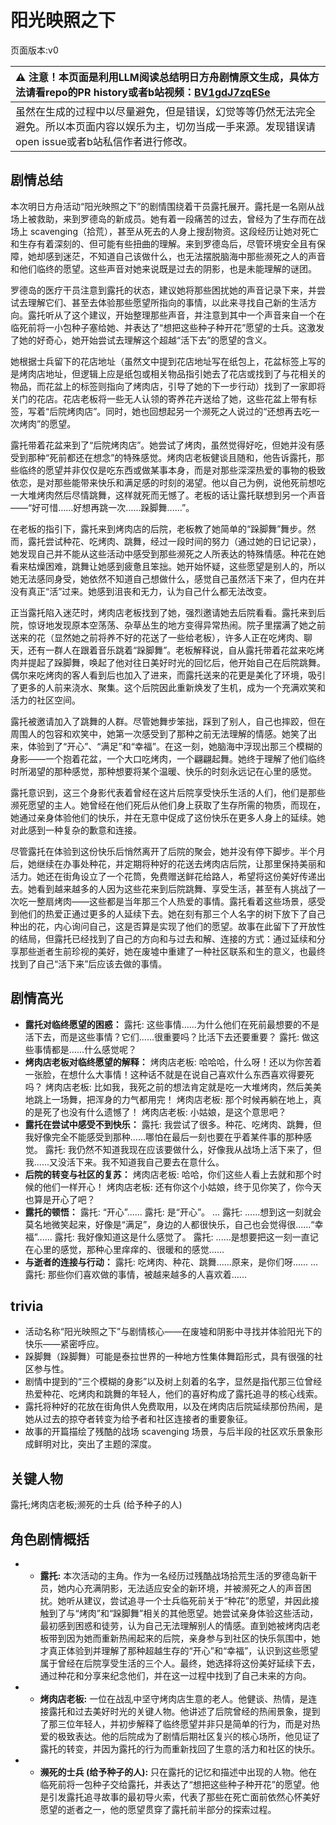 # 阳光映照之下
页面版本:v0
 

| :warning: 注意！本页面是利用LLM阅读总结明日方舟剧情原文生成，具体方法请看repo的PR history或者b站视频：[BV1gdJ7zqESe](https://www.bilibili.com/video/BV1gdJ7zqESe/)         |
|:----------------------------|
| 虽然在生成的过程中以尽量避免，但是错误，幻觉等等仍然无法完全避免。所以本页面内容以娱乐为主，切勿当成一手来源。发现错误请open issue或者b站私信作者进行修改。|



## 剧情总结
本次明日方舟活动“阳光映照之下”的剧情围绕着干员露托展开。露托是一名刚从战场上被救助，来到罗德岛的新成员。她有着一段痛苦的过去，曾经为了生存而在战场上 scavenging（拾荒），甚至从死去的人身上搜刮物资。这段经历让她对死亡和生存有着深刻的、但可能有些扭曲的理解。来到罗德岛后，尽管环境安全且有保障，她却感到迷茫，不知道自己该做什么，也无法摆脱脑海中那些濒死之人的声音和他们临终的愿望。这些声音对她来说既是过去的阴影，也是未能理解的谜团。

罗德岛的医疗干员注意到露托的状态，建议她将那些困扰她的声音记录下来，并尝试去理解它们、甚至去体验那些愿望所指向的事情，以此来寻找自己新的生活方向。露托听从了这个建议，开始整理那些声音，并注意到其中一个声音来自一个在临死前将一小包种子塞给她、并表达了“想把这些种子种开花”愿望的士兵。这激发了她的好奇心，她开始尝试去理解这个超越“活下去”的愿望的含义。

她根据士兵留下的花店地址（虽然文中提到花店地址写在纸包上，花盆标签上写的是烤肉店地址，但逻辑上应是纸包或相关物品指引她去了花店或找到了与花相关的物品，而花盆上的标签则指向了烤肉店，引导了她的下一步行动）找到了一家即将关门的花店。花店老板将一些无人认领的寄养花卉送给了她，这些花盆上带有标签，写着“后院烤肉店”。同时，她也回想起另一个濒死之人说过的“还想再去吃一次烤肉”的愿望。

露托带着花盆来到了“后院烤肉店”。她尝试了烤肉，虽然觉得好吃，但她并没有感受到那种“死前都还在想念”的特殊感觉。烤肉店老板健谈且随和，他告诉露托，那些临终的愿望并非仅仅是吃东西或做某事本身，而是对那些深深热爱的事物的极致依恋，是对那些能带来快乐和满足感的时刻的渴望。他以自己为例，说他死前想吃一大堆烤肉然后尽情跳舞，这样就死而无憾了。老板的话让露托联想到另一个声音——“好可惜......好想再跳一次......跺脚舞......”。

在老板的指引下，露托来到烤肉店的后院，老板教了她简单的“跺脚舞”舞步。然而，露托尝试种花、吃烤肉、跳舞，经过一段时间的努力（通过她的日记记录），她发现自己并不能从这些活动中感受到那些濒死之人所表达的特殊情感。种花在她看来枯燥困难，跳舞让她感到疲惫且笨拙。她开始怀疑，这些愿望是别人的，所以她无法感同身受，她依然不知道自己想做什么，感觉自己虽然活下来了，但内在并没有真正“活”过来。她感到沮丧和无力，认为自己什么都无法改变。

正当露托陷入迷茫时，烤肉店老板找到了她，强烈邀请她去后院看看。露托来到后院，惊讶地发现原本空荡荡、杂草丛生的地方变得异常热闹。院子里摆满了她之前送来的花（显然她之前将养不好的花送了一些给老板），许多人正在吃烤肉、聊天，还有一群人在跟着音乐跳着“跺脚舞”。老板解释说，自从露托带着花盆来吃烤肉并提起了跺脚舞，唤起了他对往日美好时光的回忆后，他开始自己在后院跳舞。偶尔来吃烤肉的客人看到后也加入了进来，而露托送来的花更是美化了环境，吸引了更多的人前来浇水、聚集。这个后院因此重新焕发了生机，成为一个充满欢笑和活力的社区空间。

露托被邀请加入了跳舞的人群。尽管她舞步笨拙，踩到了别人，自己也摔跤，但在周围人的包容和欢笑中，她第一次感受到了那种之前无法理解的情感。她笑了出来，体验到了“开心”、“满足”和“幸福”。在这一刻，她脑海中浮现出那三个模糊的身影——一个抱着花盆，一个大口吃烤肉，一个翩翩起舞。她终于理解了他们临终时所渴望的那种感觉，那种想要将某个温暖、快乐的时刻永远记在心里的感觉。

露托意识到，这三个身影代表着曾经在这片后院享受快乐生活的人们，他们是那些濒死愿望的主人。她曾经在他们死后从他们身上获取了生存所需的物质，而现在，她通过亲身体验他们的快乐，并在无意中促成了这份快乐在更多人身上的延续。她对此感到一种复杂的歉意和连接。

尽管露托在体验到这份快乐后悄然离开了后院的聚会，她并没有停下脚步。半个月后，她继续在办事处种花，并定期将种好的花送去烤肉店后院，让那里保持美丽和活力。她还在街角设立了一个花筒，免费赠送鲜花给路人，希望将这份美好传递出去。她看到越来越多的人因为这些花来到后院跳舞、享受生活，甚至有人挑战了一次吃一整扇烤肉——这些都是当年那三个人热爱的事情。露托看着这些场景，感受到他们的热爱正通过更多的人延续下去。她在刻有那三个人名字的树下放下了自己种出的花，内心询问自己，这是否算是实现了他们的愿望。故事在此留下了开放性的结局，但露托已经找到了自己的方向和与过去和解、连接的方式：通过延续和分享那些逝者生前珍视的美好，她在废墟中重建了一种社区联系和生的意义，也最终找到了自己“活下来”后应该去做的事情。
## 剧情高光
*   **露托对临终愿望的困惑：**
    露托: 这些事情......为什么他们在死前最想要的不是活下去，而是这些事情？它们......很重要吗？比活下去还要重要？
    露托: 做这些事情都是......什么感觉呢？
*   **烤肉店老板对临终愿望的解释：**
    烤肉店老板: 哈哈哈，什么呀！还以为你苦着一张脸，在想什么大事情！这种话不就是在说自己喜欢什么东西喜欢得要死吗？
    烤肉店老板: 比如我，我死之前的想法肯定就是吃一大堆烤肉，然后美美地跳上一场舞，把浑身的力气都用完！
    烤肉店老板: 那个时候再躺在地上，真的是死了也没有什么遗憾了！
    烤肉店老板: 小姑娘，是这个意思吧？
*   **露托在尝试中感受不到快乐：**
    露托: 我尝试了很多。种花、吃烤肉、跳舞，但我好像完全不能感受到那种......哪怕在最后一刻也要在乎着某件事的那种感觉。
    露托: 我仍然不知道我现在应该要做什么，好像我从战场上活下来了，但我......又没活下来。我不知道我自己要去在意什么。
*   **后院的转变与社区的复苏：**
    烤肉店老板: 哈哈，你们这些人看上去就和那个时候的他们一样开心！
    烤肉店老板: 还有你这个小姑娘，终于见你笑了，你今天也算是开心了吧？
*   **露托的顿悟：**
    露托: “开心”......
    露托: 是“开心”。
    ...
    露托: ......想到这一刻就会莫名地微笑起来，好像是“满足”，身边的人都很快乐，自己也会觉得很......“幸福”......
    露托: 我好像知道这是什么感觉了。
    露托: ......是想要把这一刻一直记在心里的感觉，那种心里痒痒的、很暖和的感觉......
*   **与逝者的连接与行动：**
    露托: 吃烤肉、种花、跳舞......原来，是你们呀......
    ...
    露托: 那些你们喜欢做的事情，被越来越多的人喜欢着......
## trivia
*   活动名称“阳光映照之下”与剧情核心——在废墟和阴影中寻找并体验阳光下的快乐——紧密呼应。
*   跺脚舞（跺脚舞）可能是泰拉世界的一种地方性集体舞蹈形式，具有很强的社区参与性。
*   剧情中提到的“三个模糊的身影”以及树上刻着的名字，显然是指代那三位曾经热爱种花、吃烤肉和跳舞的年轻人，他们的喜好构成了露托追寻的核心线索。
*   露托将种好的花放在街角供人免费取用，以及在烤肉店后院延续那份热闹，是她从过去的掠夺者转变为给予者和社区连接者的重要象征。
*   故事的开篇描绘了残酷的战场 scavenging 场景，与后半段的社区欢乐景象形成鲜明对比，突出了主题的深度。
## 关键人物
露托;烤肉店老板;濒死的士兵 (给予种子的人)
## 角色剧情概括
-   *   **露托:** 本次活动的主角。作为一名经历过残酷战场拾荒生活的罗德岛新干员，她内心充满阴影，无法适应安全的新环境，并被濒死之人的声音困扰。她听从建议，尝试追寻一个士兵临死前关于“种花”的愿望，并因此接触到了与“烤肉”和“跺脚舞”相关的其他愿望。她尝试亲身体验这些活动，最初感到困惑和徒劳，认为自己无法理解别人的情感。直到她被烤肉店老板带到因为她而重新热闹起来的后院，亲身参与到社区的快乐氛围中，她才真正体验到并理解了那种超越生存的“开心”和“幸福”，认识到这些愿望属于曾经在后院享受生活的三个人。最终，她选择将这份美好延续下去，通过种花和分享来纪念他们，并在这一过程中找到了自己未来的方向。
-   *   **烤肉店老板:** 一位在战乱中坚守烤肉店生意的老人。他健谈、热情，是连接露托和过去美好时光的关键人物。他讲述了后院曾经的热闹景象，提到了那三位年轻人，并初步解释了临终愿望并非只是简单的行为，而是对热爱的极致表达。他的后院成为了剧情后期社区复兴的核心场所，他见证了露托的转变，并因为露托的行为而重新找回了生意的活力和社区的快乐。
-   *   **濒死的士兵 (给予种子的人):** 只在露托的记忆和描述中出现的人物。他在临死前将一包种子交给露托，并表达了“想把这些种子种开花”的愿望。他是引发露托追寻故事的最初导火索，代表了那些在死亡面前依然心怀美好愿望的逝者之一，他的愿望贯穿了露托前半部分的探索过程。